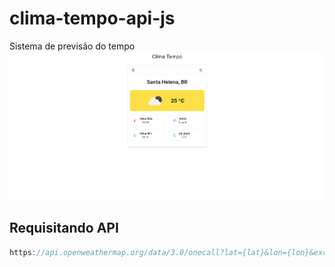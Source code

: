 # clima-tempo-api-js
Sistema de previsão do tempo
![](https://github.com/KaikeSathler/clima-tempo-api-js/blob/main/weather-icons/image.png)


## Requisitando API

```javascript
https://api.openweathermap.org/data/3.0/onecall?lat={lat}&lon={lon}&exclude={part}&appid={API key}
```
